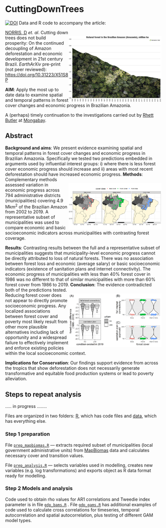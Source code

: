 # CuttingDownTrees

<a href="https://zenodo.org/badge/latestdoi/490787288"><img src="https://zenodo.org/badge/490787288.svg" alt="DOI"></a> Data and R code to accompany the article:

<img align="right" src="data/www/natural_forest_cover_brazilian_amazon.jpg" alt="Amazon forest cover" width="300" style="margin-top: 20px">

[NORRIS, D](https://scholar.google.com/citations?user=pi4S-KkAAAAJ&hl=en&oi=ao) *et. al*. Cutting down trees does not build prosperity: On the continued decoupling of Amazon deforestation and economic development in 21st century Brazil. *EarthArXiv* pre-print (not peer reviewed): https://doi.org/10.31223/X51S8P 

<strong>AIM</strong>: Apply the most up to date data to examine spatial and temporal patterns in forest cover changes and economic progress in Brazilian Amazonia.

A (perhaps) timely continuation to the investigations carried out by [Rhett Butler](https://news.mongabay.com/by/rhett-a-butler/) at [Mongabay](https://news.mongabay.com/2021/11/amazon-deforestation-unexpectedly-surges-22-to-highest-level-since-2006/). 

## Abstract

<strong>Background and aims</strong>: 
We present evidence examining spatial and temporal patterns in forest cover changes and economic progress in Brazilian Amazonia. Specifically we tested two predictions embedded in arguments used by influential interest groups: i) where there is less forest cover economic progress should increase and ii) areas with most recent deforestation should have increased economic progress. 
<img align="right" src="data/figures/fig_map_studyarea.png" alt="Amazon study" width="300" style="margin-top: 20px">
<strong>Methods</strong>: 
Complementary methods assessed variation in economic progress across 794 administrative districts (municipalities) covering 4.9 Mkm<sup>2</sup> of the Brazilian Amazon from 2002 to 2019. A representative subset of municipalities was used to compare economic and basic socioeconomic indicators across municipalities with contrasting forest coverage.  

<strong>Results</strong>: 
Contrasting results between the full and a representative subset of municipalities suggests that municipality-level economic progress cannot be directly attributed to loss of natural forests. There was no association between forest loss and economic (average salary) or basic socioeconomic indicators (existence of sanitation plans and internet connectivity). The economic progress of municipalities with less than 40% forest cover in 1986 was no different to that of similar municipalities with more than 60% forest cover from 1986 to 2019. 
<img align="right" src="data/figures/fig_essentials_matched.png" alt="essentials" width="300" style="margin-top: 20px">
<strong>Conclusion</strong>: 
The evidence contradicted both of the predictions tested. Reducing forest cover does not appear to directly promote socioeconomic progress. Any localized associations between forest cover and poverty most likely result from other more plausible alternatives including lack of opportunity and a widespread failure to effectively implement and enforce existing policies within the local socioeconomic context.

<strong>Implications for Conservation</strong>: 
Our findings support evidence from across the tropics that show deforestation does not necessarily generate transformative and equitable food production systems or lead to poverty alleviation. 

## Steps to repeat analysis

..... in progress ........

Files are organized in two folders: [R](https://github.com/darrennorris/CuttingDownTrees/tree/main/R), which has code files and [data](https://github.com/darrennorris/CuttingDownTrees/tree/main/data), which has everything else.

### Step 1 preparation

File <a href="https://github.com/darrennorris/CuttingDownTrees/blob/main/R/prep_mapbiomas.R"><code>prep_mapbiomas.R</code></a> — extracts required subset of municipalities (local government administrative units) from [MapBiomas](https://mapbiomas.org/en/statistics) data and calculates necessary cover and transition values.

File <a href="https://github.com/darrennorris/CuttingDownTrees/blob/main/R/prep_analysis.R"><code>prep_analysis.R</code></a> — selects variables used in modelling, creates new variables (e.g. log transformations) and exports object as R data format ready for modelling.

### Step 2 Models and analysis

Code used to obtain rho values for AR1 correlations and Tweedie index parameter is in file <a href="https://github.com/darrennorris/CuttingDownTrees/blob/main/R/gdp_bams.R"><code>gdp_bams.R</code></a> . File <a href="https://github.com/darrennorris/CuttingDownTrees/blob/main/R/gdp_gams.R"><code>gdp_gams.R</code></a> has additional examples of code used to calculate cross correlations for timeseries, temporal autocorrelation and spatial autocorrelation, plus testing of different GAM model types. 